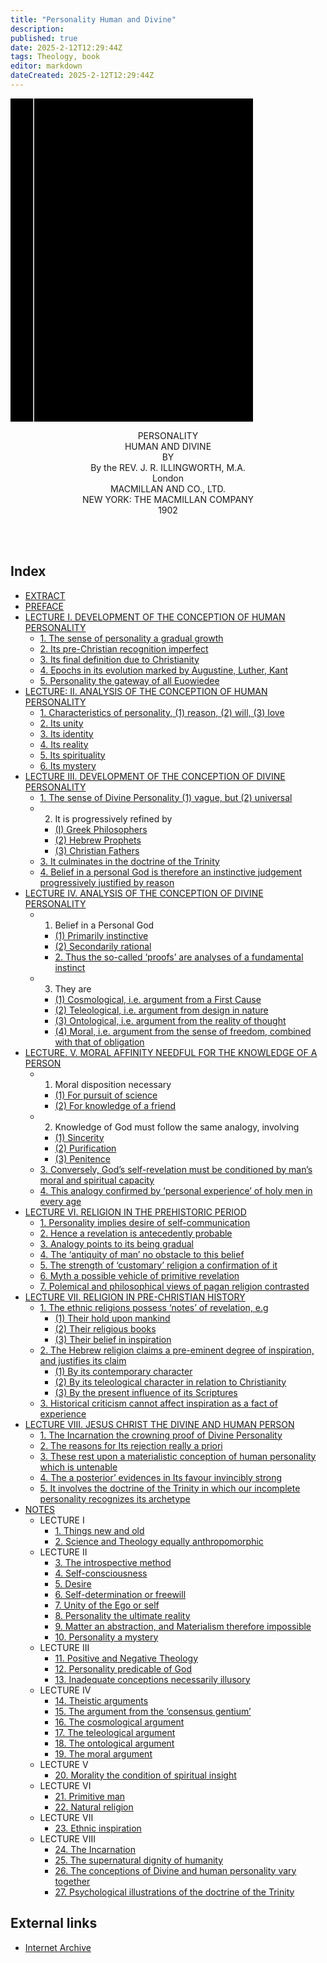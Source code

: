 ```yaml
---
title: "Personality Human and Divine"
description: 
published: true
date: 2025-2-12T12:29:44Z
tags: Theology, book
editor: markdown
dateCreated: 2025-2-12T12:29:44Z
---
```


<div class="urantiapedia-book-front urantiapedia-book-science">
<svg xmlns="http://www.w3.org/2000/svg" width="102.6mm" height="136.8mm" viewBox="0 0 102.6 136.8" version="1.1">
	<g transform="translate(-7,-5)">
		<rect width="9.6" height="136.8" x="7" y="5" />
		<rect width="96.9" height="136.8" x="17" y="5" />
		<text style="font-size:5px" x="61" y="22">J. R. Illingworth, M.A.</text>
		<text style="font-size:4px" x="61" y="125">London & N.Y.: The Macmillan Company, 1894</text>
		<text style="font-size:9px" x="61" y="60">Personality</text>
		<text style="font-size:9px" x="61" y="70">Human and Divine</text>
	</g>
</svg>
</div>

<p style="text-align:center;">
<span class="text-h3">PERSONALITY</span><br>
<span class="text-h3">HUMAN AND DIVINE</span><br>
BY<br>
<span class="text-h5">By the REV. J. R. ILLINGWORTH, M.A. </span><br>
London<br>
MACMILLAN AND CO., LTD.<br>
NEW YORK: THE MACMILLAN COMPANY<br>
1902<br>
<br>
</p>

<br>





## Index

- [EXTRACT](/en/book/John_Richardson_Illingworth/Personality_Human_and_Divine/Extract)
- [PREFACE](/en/book/John_Richardson_Illingworth/Personality_Human_and_Divine/Preface)
- [LECTURE I. DEVELOPMENT OF THE CONCEPTION OF HUMAN PERSONALITY](/en/book/John_Richardson_Illingworth/Personality_Human_and_Divine/1)
	- [1. The sense of personality a gradual growth](/en/book/John_Richardson_Illingworth/Personality_Human_and_Divine/1#p6)
	- [2. Its pre-Christian recognition imperfect](/en/book/John_Richardson_Illingworth/Personality_Human_and_Divine/1#p7)
	- [3. Its final definition due to Christianity](/en/book/John_Richardson_Illingworth/Personality_Human_and_Divine/1#p8)
	- [4. Epochs in its evolution marked by Augustine, Luther, Kant](/en/book/John_Richardson_Illingworth/Personality_Human_and_Divine/1#p14)
	- [5. Personality the gateway of all Euowiedee](/en/book/John_Richardson_Illingworth/Personality_Human_and_Divine/1#p25)
- [LECTURE: II. ANALYSIS OF THE CONCEPTION OF HUMAN PERSONALITY](/en/book/John_Richardson_Illingworth/Personality_Human_and_Divine/2)
	- [1. Characteristics of personality, (1) reason, (2) will, (3) love](/en/book/John_Richardson_Illingworth/Personality_Human_and_Divine/2#p29)
	- [2. Its unity](/en/book/John_Richardson_Illingworth/Personality_Human_and_Divine/2#p30)
	- [3. Its identity](/en/book/John_Richardson_Illingworth/Personality_Human_and_Divine/2#p40)
	- [4. Its reality](/en/book/John_Richardson_Illingworth/Personality_Human_and_Divine/2#p43)
	- [5. Its spirituality](/en/book/John_Richardson_Illingworth/Personality_Human_and_Divine/2#p45)
	- [6. Its mystery](/en/book/John_Richardson_Illingworth/Personality_Human_and_Divine/2#p52)
- [LECTURE III. DEVELOPMENT OF THE CONCEPTION OF DIVINE PERSONALITY](/en/book/John_Richardson_Illingworth/Personality_Human_and_Divine/3)
	- [1. The sense of Divine Personality (1) vague, but (2) universal](/en/book/John_Richardson_Illingworth/Personality_Human_and_Divine/3#p54)
	- 2. It is progressively refined by
		- [(I) Greek Philosophers](/en/book/John_Richardson_Illingworth/Personality_Human_and_Divine/3#p59)
		- [(2) Hebrew Prophets](/en/book/John_Richardson_Illingworth/Personality_Human_and_Divine/3#p65)
		- [(3) Christian Fathers](/en/book/John_Richardson_Illingworth/Personality_Human_and_Divine/3#p66)
	- [3. It culminates in the doctrine of the Trinity](/en/book/John_Richardson_Illingworth/Personality_Human_and_Divine/3#p67)
	- [4. Belief in a personal God is therefore an instinctive judgement progressively justified by reason](/en/book/John_Richardson_Illingworth/Personality_Human_and_Divine/3#p76)
- [LECTURE IV. ANALYSIS OF THE CONCEPTION OF DIVINE PERSONALITY](/en/book/John_Richardson_Illingworth/Personality_Human_and_Divine/4)
	- 1. Belief in a Personal God
		- [(1) Primarily instinctive](/en/book/John_Richardson_Illingworth/Personality_Human_and_Divine/4#p81)
		- [(2) Secondarily rational](/en/book/John_Richardson_Illingworth/Personality_Human_and_Divine/4#p82)
		- [2. Thus the so-called ‘proofs’ are analyses of 	a fundamental instinct](/en/book/John_Richardson_Illingworth/Personality_Human_and_Divine/4#p83)
	- 3. They are
		- [(1) Cosmological, i.e. argument from a First Cause](/en/book/John_Richardson_Illingworth/Personality_Human_and_Divine/4#p84)
		- [(2) Teleological, i.e. argument from design in nature](/en/book/John_Richardson_Illingworth/Personality_Human_and_Divine/4#p93)
		- [(3) Ontological, i.e. argument from the reality of thought](/en/book/John_Richardson_Illingworth/Personality_Human_and_Divine/4#p100)
		- [(4) Moral, i.e. argument from the sense of freedom, combined with that of obligation](/en/book/John_Richardson_Illingworth/Personality_Human_and_Divine/4#p103)
- [LECTURE. V. MORAL AFFINITY NEEDFUL FOR THE KNOWLEDGE OF A PERSON](/en/book/John_Richardson_Illingworth/Personality_Human_and_Divine/5)
	- 1. Moral disposition necessary
		- [(1) For pursuit of science](/en/book/John_Richardson_Illingworth/Personality_Human_and_Divine/5#p114)
		- [(2) For knowledge of a friend](/en/book/John_Richardson_Illingworth/Personality_Human_and_Divine/5#p116)
	- 2. Knowledge of God must follow the same analogy, involving
		- [(1) Sincerity](/en/book/John_Richardson_Illingworth/Personality_Human_and_Divine/5#p120)
		- [(2) Purification](/en/book/John_Richardson_Illingworth/Personality_Human_and_Divine/5#p121)
		- [(3) Penitence](/en/book/John_Richardson_Illingworth/Personality_Human_and_Divine/5#p122)
	- [3. Conversely, God’s self-revelation must be conditioned by man’s moral and spiritual capacity](/en/book/John_Richardson_Illingworth/Personality_Human_and_Divine/5#p124)
	- [4. This analogy confirmed by ‘personal experience’ of holy men in every age](/en/book/John_Richardson_Illingworth/Personality_Human_and_Divine/5#p132)
- [LECTURE VI. RELIGION IN THE PREHISTORIC PERIOD](/en/book/John_Richardson_Illingworth/Personality_Human_and_Divine/6)
	- [1. Personality implies desire of self-communication](/en/book/John_Richardson_Illingworth/Personality_Human_and_Divine/6#p138)
	- [2. Hence a revelation is antecedently probable](/en/book/John_Richardson_Illingworth/Personality_Human_and_Divine/6#p139)
	- [3. Analogy points to its being gradual](/en/book/John_Richardson_Illingworth/Personality_Human_and_Divine/6#p140)
	- [4. The ‘antiquity of man’ no obstacle to this belief](/en/book/John_Richardson_Illingworth/Personality_Human_and_Divine/6#p143)
	- [5. The strength of ‘customary’ religion a confirmation of it](/en/book/John_Richardson_Illingworth/Personality_Human_and_Divine/6#p148)
	- [6. Myth a possible vehicle of primitive revelation](/en/book/John_Richardson_Illingworth/Personality_Human_and_Divine/6#p154)
	- [7. Polemical and philosophical views of pagan religion contrasted](/en/book/John_Richardson_Illingworth/Personality_Human_and_Divine/6#p161)
- [LECTURE VII. RELIGION IN PRE-CHRISTIAN HISTORY](/en/book/John_Richardson_Illingworth/Personality_Human_and_Divine/7)
	- [1. The ethnic religions possess ‘notes’ of revelation, e.g](/en/book/John_Richardson_Illingworth/Personality_Human_and_Divine/7#p168)
		- [(1) Their hold upon mankind](/en/book/John_Richardson_Illingworth/Personality_Human_and_Divine/7#p169)
		- [(2) Their religious books](/en/book/John_Richardson_Illingworth/Personality_Human_and_Divine/7#p170)
		- [(3) Their belief in inspiration](/en/book/John_Richardson_Illingworth/Personality_Human_and_Divine/7#p171)
	- [2. The Hebrew religion claims a pre-eminent degree of inspiration, and justifies its claim](/en/book/John_Richardson_Illingworth/Personality_Human_and_Divine/7#p173)
		- [(1) By its contemporary character](/en/book/John_Richardson_Illingworth/Personality_Human_and_Divine/7#p174)
		- [(2) By its teleological character in relation to Christianity](/en/book/John_Richardson_Illingworth/Personality_Human_and_Divine/7#p175)
		- [(3) By the present influence of its Scriptures](/en/book/John_Richardson_Illingworth/Personality_Human_and_Divine/7#p181)
	- [3. Historical criticism cannot affect inspiration as a fact of experience](/en/book/John_Richardson_Illingworth/Personality_Human_and_Divine/7#p183)
- [LECTURE VIII. JESUS CHRIST THE DIVINE AND HUMAN PERSON](/en/book/John_Richardson_Illingworth/Personality_Human_and_Divine/8)
	- [1. The Incarnation the crowning proof of Divine Personality](/en/book/John_Richardson_Illingworth/Personality_Human_and_Divine/8#p192)
	- [2. The reasons for Its rejection really a priori](/en/book/John_Richardson_Illingworth/Personality_Human_and_Divine/8#p192)
	- [3. These rest upon a materialistic conception of human personality which is untenable](/en/book/John_Richardson_Illingworth/Personality_Human_and_Divine/8#p193)
	- [4. The a posterior’ evidences in Its favour invincibly strong](/en/book/John_Richardson_Illingworth/Personality_Human_and_Divine/8#p196)
	- [5. It involves the doctrine of the Trinity in which our incomplete personality recognizes its archetype](/en/book/John_Richardson_Illingworth/Personality_Human_and_Divine/8#p212)
- [NOTES](/en/book/John_Richardson_Illingworth/Personality_Human_and_Divine/Notes)
	- LECTURE I
		- [1. Things new and old](/en/book/John_Richardson_Illingworth/Personality_Human_and_Divine/Notes#p217)
		- [2. Science and Theology equally anthropomorphic](/en/book/John_Richardson_Illingworth/Personality_Human_and_Divine/Notes#p219)
	- LECTURE II
		- [3. The introspective method](/en/book/John_Richardson_Illingworth/Personality_Human_and_Divine/Notes#p222)
		- [4. Self-consciousness](/en/book/John_Richardson_Illingworth/Personality_Human_and_Divine/Notes#p224)
		- [5. Desire](/en/book/John_Richardson_Illingworth/Personality_Human_and_Divine/Notes#p226)
		- [6. Self-determination or freewill](/en/book/John_Richardson_Illingworth/Personality_Human_and_Divine/Notes#p227)
		- [7. Unity of the Ego or self](/en/book/John_Richardson_Illingworth/Personality_Human_and_Divine/Notes#p233)
		- [8. Personality the ultimate reality](/en/book/John_Richardson_Illingworth/Personality_Human_and_Divine/Notes#p236)
		- [9. Matter an abstraction, and Materialism therefore impossible](/en/book/John_Richardson_Illingworth/Personality_Human_and_Divine/Notes#p238)
		- [10. Personality a mystery](/en/book/John_Richardson_Illingworth/Personality_Human_and_Divine/Notes#p240)
	- LECTURE III
		- [11. Positive and Negative Theology](/en/book/John_Richardson_Illingworth/Personality_Human_and_Divine/Notes#p242)
		- [12. Personality predicable of God](/en/book/John_Richardson_Illingworth/Personality_Human_and_Divine/Notes#p243)
		- [13. Inadequate conceptions necessarily illusory](/en/book/John_Richardson_Illingworth/Personality_Human_and_Divine/Notes#p246)
	- LECTURE IV
		- [14. Theistic arguments](/en/book/John_Richardson_Illingworth/Personality_Human_and_Divine/Notes#p249)
		- [15. The argument from the ‘consensus gentium’](/en/book/John_Richardson_Illingworth/Personality_Human_and_Divine/Notes#p249)
		- [16. The cosmological argument](/en/book/John_Richardson_Illingworth/Personality_Human_and_Divine/Notes#p251)
		- [17. The teleological argument](/en/book/John_Richardson_Illingworth/Personality_Human_and_Divine/Notes#p255)
		- [18. The ontological argument](/en/book/John_Richardson_Illingworth/Personality_Human_and_Divine/Notes#p257)
		- [19. The moral argument](/en/book/John_Richardson_Illingworth/Personality_Human_and_Divine/Notes#p260)
	- LECTURE V
		- [20. Morality the condition of spiritual insight](/en/book/John_Richardson_Illingworth/Personality_Human_and_Divine/Notes#p264)
	- LECTURE VI
		- [21. Primitive man](/en/book/John_Richardson_Illingworth/Personality_Human_and_Divine/Notes#p265)
		- [22. Natural religion](/en/book/John_Richardson_Illingworth/Personality_Human_and_Divine/Notes#p266)
	- LECTURE VII
		- [23. Ethnic inspiration](/en/book/John_Richardson_Illingworth/Personality_Human_and_Divine/Notes#p267)
	- LECTURE VIII
		- [24. The Incarnation](/en/book/John_Richardson_Illingworth/Personality_Human_and_Divine/Notes#p268)
		- [25. The supernatural dignity of humanity](/en/book/John_Richardson_Illingworth/Personality_Human_and_Divine/Notes#p270)
		- [26. The conceptions of Divine and human personality vary together](/en/book/John_Richardson_Illingworth/Personality_Human_and_Divine/Notes#p271)
		- [27. Psychological illustrations of the doctrine of the Trinity](/en/book/John_Richardson_Illingworth/Personality_Human_and_Divine/Notes#p272)

## External links

- [Internet Archive](https://archive.org/details/personalityhuman00illi)
